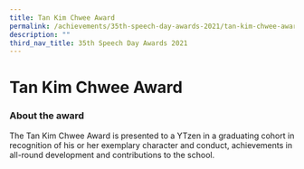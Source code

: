 ```yaml
---
title: Tan Kim Chwee Award
permalink: /achievements/35th-speech-day-awards-2021/tan-kim-chwee-award/
description: ""
third_nav_title: 35th Speech Day Awards 2021
---
```

# **Tan Kim Chwee Award**

### About the award

The Tan Kim Chwee Award is presented to a YTzen in a graduating cohort in recognition of his or her exemplary character and conduct, achievements in all-round development and contributions to the school.